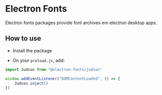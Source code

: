 # Electron Fonts

Electron fonts packages provide font archives em electron desktop apps.

## How to use

* Install the package

* On your `preload.js`, add:

```ts
import Judson from "@electron-fonts/judson"

window.addEventListener("DOMContentLoaded", () => {
    Judson.inject()
})
```